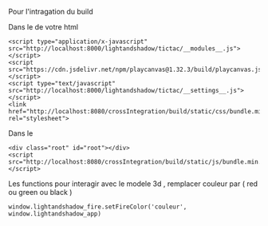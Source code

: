 Pour l'intragation du build 

Dans le <Head><Head/> de votre html

    <script type="application/x-javascript" src="http://localhost:8000/lightandshadow/tictac/__modules__.js"></script>
    <script src="https://cdn.jsdelivr.net/npm/playcanvas@1.32.3/build/playcanvas.js"></script>
    <script type="text/javascript" src="http://localhost:8000/lightandshadow/tictac/__settings__.js"></script>
    <link href="http://localhost:8080/crossIntegration/build/static/css/bundle.min.css" rel="stylesheet">

Dans le <Body><Body/>

    <div class="root" id="root"></div>
    <script src="http://localhost:8080/crossIntegration/build/static/js/bundle.min.js"></script>

Les functions pour interagir avec le modele 3d , remplacer couleur par ( red ou green ou black )

    window.lightandshadow_fire.setFireColor('couleur', window.lightandshadow_app)







